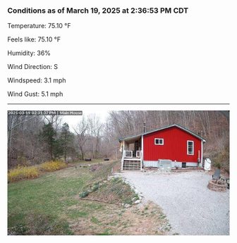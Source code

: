 ### Conditions as of March 19, 2025 at 2:36:53 PM CDT 

Temperature: 75.10 &deg;F

Feels like: 75.10 &deg;F

Humidity: 36%

Wind Direction: S

Windspeed: 3.1 mph

Wind Gust: 5.1 mph

---

<img src="./images/latest.jpeg"/>

